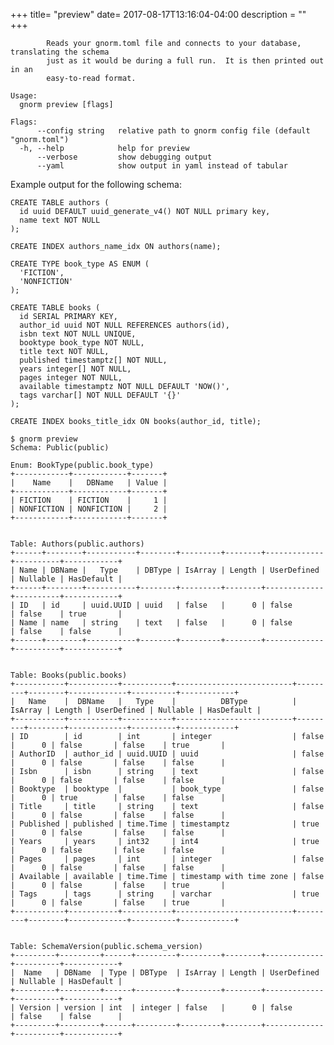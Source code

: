 +++
title= "preview"
date= 2017-08-17T13:16:04-04:00
description = ""
+++

<!-- {{{gocog
package main
import (
    "fmt"
    "os"
    "gnorm.org/gnorm/cli"
    "gnorm.org/gnorm/environ"
)
func main() {
    fmt.Println("```")
    os.Stderr = os.Stdout
    x := cli.ParseAndRun(environ.Values{
        Stderr: os.Stdout,
        Stdout: os.Stdout,
        Args: []string{"help", "preview"},
    })
    fmt.Println("```")
    os.Exit(x)
}
gocog}}} -->
```
		Reads your gnorm.toml file and connects to your database, translating the schema
		just as it would be during a full run.  It is then printed out in an
		easy-to-read format.

Usage:
  gnorm preview [flags]

Flags:
      --config string   relative path to gnorm config file (default "gnorm.toml")
  -h, --help            help for preview
      --verbose         show debugging output
      --yaml            show output in yaml instead of tabular
```
<!-- {{{end}}} -->

Example output for the following schema:

```
CREATE TABLE authors (
  id uuid DEFAULT uuid_generate_v4() NOT NULL primary key,
  name text NOT NULL
);

CREATE INDEX authors_name_idx ON authors(name);

CREATE TYPE book_type AS ENUM (
  'FICTION',
  'NONFICTION'
);

CREATE TABLE books (
  id SERIAL PRIMARY KEY,
  author_id uuid NOT NULL REFERENCES authors(id),
  isbn text NOT NULL UNIQUE,
  booktype book_type NOT NULL,
  title text NOT NULL,
  published timestamptz[] NOT NULL,
  years integer[] NOT NULL,
  pages integer NOT NULL,
  available timestamptz NOT NULL DEFAULT 'NOW()',
  tags varchar[] NOT NULL DEFAULT '{}'
);

CREATE INDEX books_title_idx ON books(author_id, title);
```

<!-- {{{gocog
package main
import (
    "fmt"
    "os"
    "gnorm.org/gnorm/cli"
    "gnorm.org/gnorm/environ"
)
func main() {
    fmt.Println("```")
    fmt.Println("$ gnorm preview")
    os.Stderr = os.Stdout
    x := cli.ParseAndRun(environ.Values{
        Stderr: os.Stdout,
        Stdout: os.Stdout,
        Args: []string{"preview", "--config", "./_testdata/gnorm.toml"},
    })
    fmt.Println("```")
    os.Exit(x)
}
gocog}}} -->
```
$ gnorm preview
Schema: Public(public)

Enum: BookType(public.book_type)
+------------+------------+-------+
|    Name    |   DBName   | Value |
+------------+------------+-------+
| FICTION    | FICTION    |     1 |
| NONFICTION | NONFICTION |     2 |
+------------+------------+-------+


Table: Authors(public.authors)
+------+--------+-----------+--------+---------+--------+-------------+----------+------------+
| Name | DBName |   Type    | DBType | IsArray | Length | UserDefined | Nullable | HasDefault |
+------+--------+-----------+--------+---------+--------+-------------+----------+------------+
| ID   | id     | uuid.UUID | uuid   | false   |      0 | false       | false    | true       |
| Name | name   | string    | text   | false   |      0 | false       | false    | false      |
+------+--------+-----------+--------+---------+--------+-------------+----------+------------+


Table: Books(public.books)
+-----------+-----------+-----------+--------------------------+---------+--------+-------------+----------+------------+
|   Name    |  DBName   |   Type    |          DBType          | IsArray | Length | UserDefined | Nullable | HasDefault |
+-----------+-----------+-----------+--------------------------+---------+--------+-------------+----------+------------+
| ID        | id        | int       | integer                  | false   |      0 | false       | false    | true       |
| AuthorID  | author_id | uuid.UUID | uuid                     | false   |      0 | false       | false    | false      |
| Isbn      | isbn      | string    | text                     | false   |      0 | false       | false    | false      |
| Booktype  | booktype  |           | book_type                | false   |      0 | true        | false    | false      |
| Title     | title     | string    | text                     | false   |      0 | false       | false    | false      |
| Published | published | time.Time | timestamptz              | true    |      0 | false       | false    | false      |
| Years     | years     | int32     | int4                     | true    |      0 | false       | false    | false      |
| Pages     | pages     | int       | integer                  | false   |      0 | false       | false    | false      |
| Available | available | time.Time | timestamp with time zone | false   |      0 | false       | false    | true       |
| Tags      | tags      | string    | varchar                  | true    |      0 | false       | false    | true       |
+-----------+-----------+-----------+--------------------------+---------+--------+-------------+----------+------------+


Table: SchemaVersion(public.schema_version)
+---------+---------+------+---------+---------+--------+-------------+----------+------------+
|  Name   | DBName  | Type | DBType  | IsArray | Length | UserDefined | Nullable | HasDefault |
+---------+---------+------+---------+---------+--------+-------------+----------+------------+
| Version | version | int  | integer | false   |      0 | false       | false    | false      |
+---------+---------+------+---------+---------+--------+-------------+----------+------------+

```
<!-- {{{end}}} -->
